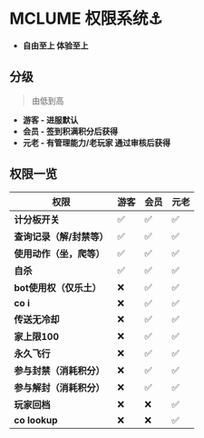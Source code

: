 # MCLUME 权限系统:anchor:
- **自由至上 体验至上**
## 分级
>由低到高
- **游客 - 进服默认**
- **会员 - 签到积满积分后获得**
- **元老 - 有管理能力/老玩家 通过审核后获得**
## 权限一览
| 权限 | 游客 | 会员 | 元老 |
| --- | --- | --- | --- |
| **计分板开关** |&#x2705;|&#x2705;|&#x2705;|
| **查询记录（解/封禁等）** |&#x2705;|&#x2705;|&#x2705;|
| **使用动作（坐，爬等）** |&#x2705;|&#x2705;|&#x2705;|
| **自杀** |&#x2705;|&#x2705;|&#x2705;|
| **bot使用权（仅乐土）** |&#x274c;|&#x2705;|&#x2705;|
| **co i** |&#x274c;|&#x2705;|&#x2705;|
| **传送无冷却** |&#x274c;|&#x2705;|&#x2705;|
| **家上限100** |&#x274c;|&#x2705;|&#x2705;|
| **永久飞行** |&#x274c;|&#x2705;|&#x2705;|
| **参与封禁（消耗积分）** |&#x274c;|&#x2705;|&#x2705;|
| **参与解封（消耗积分）** |&#x274c;|&#x2705;|&#x2705;|
| **玩家回档** |&#x274c;|&#x274c;|&#x2705;|
| **co lookup** |&#x274c;|&#x274c;|&#x2705;|